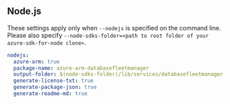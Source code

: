 ## Node.js

These settings apply only when `--nodejs` is specified on the command line.
Please also specify `--node-sdks-folder=<path to root folder of your azure-sdk-for-node clone>`.

``` yaml $(nodejs)
nodejs:
  azure-arm: true
  package-name: azure-arm-databasefleetmanager
  output-folder: $(node-sdks-folder)/lib/services/databasefleetmanager
  generate-license-txt: true
  generate-package-json: true
  generate-readme-md: true
```